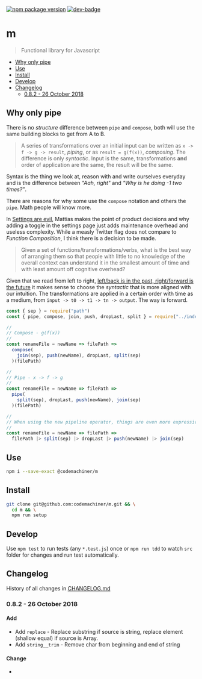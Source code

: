 [![npm package version](https://badge.fury.io/js/%40codemachiner%2Fm.svg)](https://badge.fury.io/js/%40codemachiner%2Fm)
[![dev-badge](https://david-dm.org/codemachiner/m/dev-status.svg)](https://david-dm.org/codemachiner/m?type=dev)

# m

> Functional library for Javascript

<!-- MarkdownTOC levels="2,3" autolink="true" autoanchor="false" -->

- [Why only pipe](#why-only-pipe)
- [Use](#use)
- [Install](#install)
- [Develop](#develop)
- [Changelog](#changelog)
    - [0.8.2 - 26 October 2018](#082---26-october-2018)

<!-- /MarkdownTOC -->

## Why only pipe

There is no _structure_ difference between `pipe` and `compose`, both will use the same building blocks to get from A to B.

> A series of transformations over an initial input can be written as `x -> f -> g -> result`, _piping_, or as `result = g(f(x))`, _composing_. The difference is only _syntactic_. Input is the same, transformations **and** order of application are the same, the result will be the same.

Syntax is the thing we look at, reason with and write ourselves everyday and is the difference between _"Aah, right"_ and _"Why is he doing -1 two times?"_.

There are reasons for why some use the `compose` notation and others the `pipe`. Math people will know more.

In [Settings are evil](https://www.youtube.com/watch?v=glZ1C-Yu5tw), Mattias makes the point of product decisions and why adding a toggle in the settings page just adds maintenance overhead and useless complexity. While a measly Twitter flag does not compare to _Function Composition_, I think there is a decision to be made.

> Given a set of functions/transformations/verbs, what is the best way of arranging them so that people with little to no knowledge of the overall context can understand it in the smallest amount of time and with least amount off cognitive overhead?

Given that we read from left to right, [left/back is in the past, right/forward is the future](https://medium.com/@cwodtke/the-intuitive-and-the-unlearnable-cccffd9a762) it makes sense to choose the _syntactic_ that is more aligned with our intuition. The transformations are applied in a certain order with time as a medium, from `input -> t0 -> t1 -> tn -> output`. The way is forward.

```js
const { sep } = require("path")
const { pipe, compose, join, push, dropLast, split } = require("../index")

//
// Compose - g(f(x))
//
const renameFile = newName => filePath =>
  compose(
    join(sep), push(newName), dropLast, split(sep)
  )(filePath)

//
// Pipe - x -> f -> g
//
const renameFile = newName => filePath =>
  pipe(
    split(sep), dropLast, push(newName), join(sep) 
  )(filePath)

//
// When using the new pipeline operator, things are even more expressive
//
const renameFile = newName => filePath =>
  filePath |> split(sep) |> dropLast |> push(newName) |> join(sep)
```

## Use

```bash
npm i --save-exact @codemachiner/m
```

## Install

```bash
git clone git@github.com:codemachiner/m.git && \
  cd m && \
  npm run setup
```

## Develop

Use `npm test` to run tests (any `*.test.js`) once or `npm run tdd` to watch `src` folder for changes and run test automatically.

## Changelog

History of all changes in [CHANGELOG.md](CHANGELOG.md)

### 0.8.2 - 26 October 2018

#### Add

- Add `replace` - Replace substring if source is string, replace element (shallow equal) if source is Array.
- Add `string__trim` - Remove char from beginning and end of string

#### Change

- 
